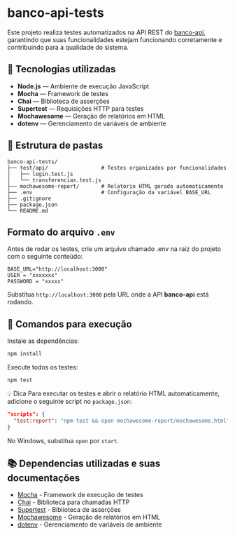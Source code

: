 # banco-api-tests

Este projeto realiza testes automatizados na API REST do [banco-api](https://github.com/douglaslang01/banco-api), garantindo que suas funcionalidades estejam funcionando corretamente e contribuindo para a qualidade do sistema.

## 🧪 Tecnologias utilizadas

- **Node.js** — Ambiente de execução JavaScript
- **Mocha** — Framework de testes
- **Chai** — Biblioteca de asserções
- **Supertest** — Requisições HTTP para testes
- **Mochawesome** — Geração de relatórios em HTML
- **dotenv** — Gerenciamento de variáveis de ambiente

## 📁 Estrutura de pastas
```
banco-api-tests/ 
├── test/api/                 # Testes organizados por funcionalidades 
│   ├── login.test.js 
│   └── transferencias.test.js 
├── mochawesome-report/       # Relatório HTML gerado automaticamente 
├── .env                      # Configuração da variável BASE_URL 
├── .gitignore 
├── package.json 
└── README.md
```

## Formato do arquivo `.env`

Antes de rodar os testes, crie um arquivo chamado .env na raiz do projeto com o seguinte conteúdo:

```
BASE_URL="http://localhost:3000"
USER = "xxxxxxx"
PASSWORD = "xxxxx"
```

Substitua `http://localhost:3000` pela URL onde a API **banco-api** está rodando.

## 🚀 Comandos para execução

Instale as dependências:

```bash
npm install
```
Execute todos os testes:
```bash
npm test
```

💡 Dica
Para executar os testes e abrir o relatório HTML automaticamente, adicione o seguinte script no `package.json`:

```Json
"scripts": {
  "test:report": "npm test && open mochawesome-report/mochawesome.html"
}
```

No Windows, substitua `open` por `start`.

## 📚 Dependencias utilizadas e suas documentações

- [Mocha](https://mochajs.org/) - Framework de execução de testes
- [Chai](https://github.com/ladjs/supertest) - Biblioteca para chamadas HTTP
- [Supertest](https://www.chaijs.com/) - Biblioteca de asserções
- [Mochawesome](https://github.com/adamgruber/mochawesome) - Geração de relatórios em HTML
- [dotenv](https://github.com/motdotla/dotenv) - Gerenciamento de variáveis de ambiente



